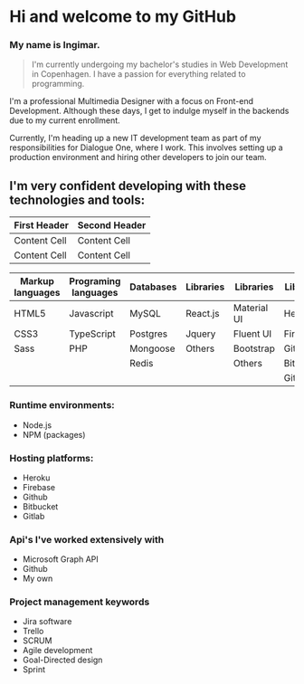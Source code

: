 # Hi and welcome to my GitHub 

### My name is Ingimar. 

> I'm currently undergoing my bachelor's studies in Web Development in Copenhagen. I have a passion for everything related to programming.

I'm a professional Multimedia Designer with a focus on Front-end Development. Although these days, I get to indulge myself in the backends due to my current enrollment.

Currently, I'm heading up a new IT development team as part of my responsibilities for Dialogue One, where I work. This involves setting up a production environment and hiring other developers to join our team.

## I'm very confident developing with these technologies and tools:


| First Header  | Second Header |
| ------------- | ------------- |
| Content Cell  | Content Cell  |
| Content Cell  | Content Cell  |

| Markup languages  | Programing languages | Databases | Libraries | Libraries | Libraries | Runtime environments |
| ------------- | ------------- | ------------- | ------------- | ------------- | ------------- | ------------- |
| HTML5  | Javascript  | MySQL | React.js | Material UI | Heroku |
| CSS3 | TypeScript | Postgres | Jquery | Fluent UI | Firebase |
| Sass | PHP | Mongoose | Others | Bootstrap | Github |
|  | | Redis | | Others | Bitbucket |
|  | |  | |  | Gitlab |

### Runtime environments:
* Node.js
* NPM (packages)

### Hosting platforms:
* Heroku
* Firebase
* Github
* Bitbucket
* Gitlab

### Api's I've worked extensively with
* Microsoft Graph API
* Github
* My own

### Project management keywords
* Jira software
* Trello
* SCRUM
* Agile development
* Goal-Directed design
* Sprint

